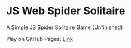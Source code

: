 # JS Web Spider Solitaire
 A Simple JS Spider Solitaire Game (Unfinished)

Play on GitHub Pages: [Link](https://tyuwwe.github.io/JS-Web-Spider-Solitaire/SpiderSolitaire.html)
